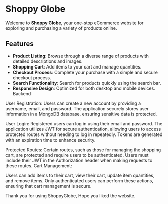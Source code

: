 # Shoppy Globe

Welcome to **Shoppy Globe**, your one-stop eCommerce website for exploring and purchasing a variety of products online. 

## Features

- **Product Listing**: Browse through a diverse range of products with detailed descriptions and images.
- **Shopping Cart**: Add items to your cart and manage quantities.
- **Checkout Process**: Complete your purchase with a simple and secure checkout process.
- **Search Functionality**: Search for products quickly using the search bar.
- **Responsive Design**: Optimized for both desktop and mobile devices.
Backend

User Registration:
Users can create a new account by providing a username, email, and password.
The application securely stores user information in a MongoDB database, ensuring sensitive data is protected.

User Login:
Registered users can log in using their email and password.
The application utilizes JWT for secure authentication, allowing users to access protected routes without needing to log in repeatedly.
Tokens are generated with an expiration time to enhance security.

Protected Routes:
Certain routes, such as those for managing the shopping cart, are protected and require users to be authenticated.
Users must include their JWT in the Authorization header when making requests to these routes.
Cart Management:

Users can add items to their cart, view their cart, update item quantities, and remove items.
Only authenticated users can perform these actions, ensuring that cart management is secure.

Thank you for using ShoppyGlobe, Hope you liked the website.




